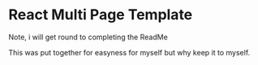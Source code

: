 # React Multi Page Template

Note, i will get round to completing the ReadMe

This was put together for easyness for myself but why keep it to myself.

